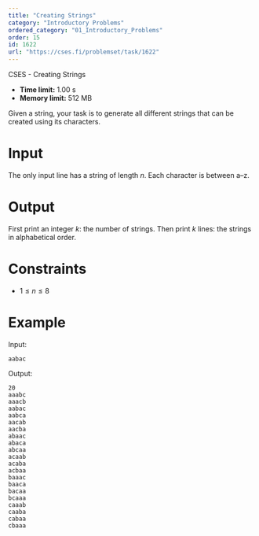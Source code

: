 ```yaml
---
title: "Creating Strings"
category: "Introductory Problems"
ordered_category: "01_Introductory_Problems"
order: 15
id: 1622
url: "https://cses.fi/problemset/task/1622"
---
```


CSES - Creating Strings

  * **Time limit:** 1.00 s
  * **Memory limit:** 512 MB

Given a string, your task is to generate all different strings that can be
created using its characters.

# Input

The only input line has a string of length $n$. Each character is between a–z.

# Output

First print an integer $k$: the number of strings. Then print $k$ lines: the
strings in alphabetical order.

# Constraints

  * $1 \le n \le 8$

# Example

Input:

    
    
    aabac
    

Output:

    
    
    20
    aaabc
    aaacb
    aabac
    aabca
    aacab
    aacba
    abaac
    abaca
    abcaa
    acaab
    acaba
    acbaa
    baaac
    baaca
    bacaa
    bcaaa
    caaab
    caaba
    cabaa
    cbaaa
    

